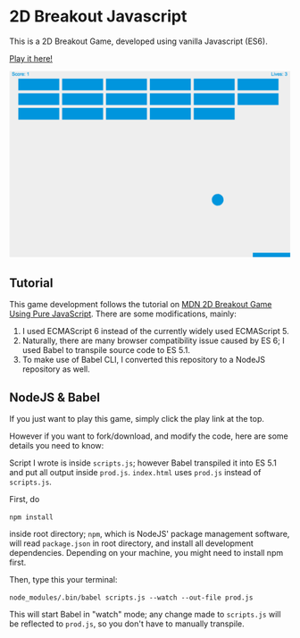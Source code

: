 # 2D Breakout Javascript

This is a 2D Breakout Game, developed using vanilla Javascript (ES6).

[Play it here!](http://charliegdev.github.io/2d-breakout-javascript)

![current stage](status-july-16th.png)

## Tutorial

This game development follows the tutorial on [MDN 2D Breakout Game Using Pure JavaScript](https://developer.mozilla.org/en-US/docs/Games/Tutorials/2D_Breakout_game_pure_JavaScript). There are some modifications, mainly:

1. I used ECMAScript 6 instead of the currently widely used ECMAScript 5.
1. Naturally, there are many browser compatibility issue caused by ES 6; I used Babel to transpile source code to ES 5.1.
1. To make use of Babel CLI, I converted this repository to a NodeJS repository as well.

## NodeJS & Babel

If you just want to play this game, simply click the play link at the top.

However if you want to fork/download, and modify the code, here are some details you need to know:

Script I wrote is inside `scripts.js`; however Babel transpiled it into ES 5.1 and put all output inside `prod.js`. `index.html` uses `prod.js` instead of `scripts.js`.

First, do

```npm install```

inside root directory; `npm`, which is NodeJS' package management software, will read `package.json` in root directory, and install all development dependencies. Depending on your machine, you might need to install npm first.

Then, type this your terminal:

```node_modules/.bin/babel scripts.js --watch --out-file prod.js```

This will start Babel in "watch" mode; any change made to `scripts.js` will be reflected to `prod.js`, so you don't have to manually transpile.

